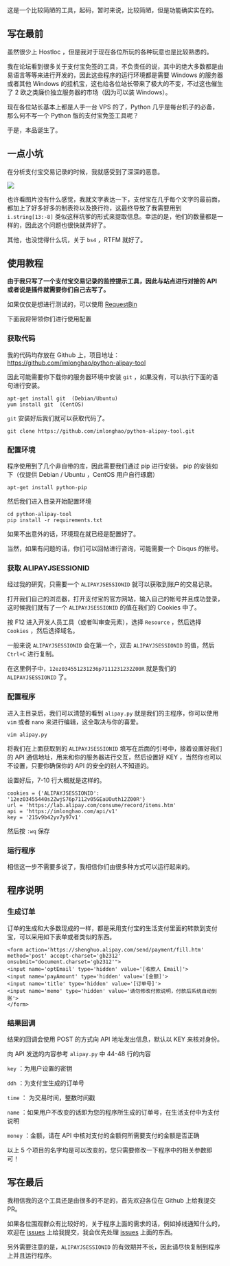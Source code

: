 <!--
Python 支付宝免签工具发布
这是一个比较简陋的工具，起码，暂时来说，比较简陋，但是功能确实实在的。
1497689626
-->

这是一个比较简陋的工具，起码，暂时来说，比较简陋，但是功能确实实在的。

## 写在最前

虽然很少上 Hostloc ，但是我对于现在各位所玩的各种玩意也是比较熟悉的。

我在论坛看到很多关于支付宝免签的工具，不负责任的说，其中的绝大多数都是由易语言等等来进行开发的，因此这些程序的运行环境都是需要 Windows 的服务器或者其他 Windows 的挂机宝，这也给各位站长带来了极大的不变，不过这也催生了 2 欧之类廉价独立服务器的市场（因为可以装 Windows）。

现在各位站长基本上都是人手一台 VPS 的了，Python 几乎是每台机子的必备，那么何不写一个 Python 版的支付宝免签工具呢？

于是，本品诞生了。

## 一点小坑

在分析支付宝交易记录的时候，我就感受到了深深的恶意。

![](https://vip1.loli.net/2019/12/26/u2lfSPMQVoyiAB7.jpg)

也许看图片没有什么感觉，我就文字表达一下，支付宝在几乎每个文字的最前面，都加上了好多好多的制表符以及换行符，这最终导致了我需要用到 `i.string[13:-8]` 类似这样坑爹的形式来提取信息。幸运的是，他们的数量都是一样的，因此这个问题也很快就弄好了。

其他，也没觉得什么坑，关于 `bs4` ，RTFM 就好了。

## 使用教程

**由于我只写了一个支付宝交易记录的监控提示工具，因此与站点进行对接的 API 或者说是插件就需要你们自己去写了。**

如果仅仅是想进行测试的，可以使用 [RequestBin](https://requestb.in/)

下面我将带领你们进行使用配置

### 获取代码

我的代码均存放在 Github 上，项目地址：https://github.com/imlonghao/python-alipay-tool

因此可能需要你下载你的服务器环境中安装 `git` ，如果没有，可以执行下面的语句进行安装。

```
apt-get install git  (Debian/Ubuntu)
yum install git  (CentOS)
```

`git` 安装好后我们就可以获取代码了。

```
git clone https://github.com/imlonghao/python-alipay-tool.git
```

### 配置环境

程序使用到了几个非自带的库，因此需要我们通过 pip 进行安装。 pip 的安装如下（仅提供 Debian / Ubuntu ，CentOS 用户自行琢磨）

```
apt-get install python-pip
```

然后我们进入目录开始配置环境

```
cd python-alipay-tool
pip install -r requirements.txt
```

如果不出意外的话，环境现在就已经是配置好了。

当然，如果有问题的话，你们可以回帖进行咨询，可能需要一个 Disqus 的帐号。

### 获取 ALIPAYJSESSIONID

经过我的研究，只需要一个 `ALIPAYJSESSIONID` 就可以获取到账户的交易记录。

打开我们自己的浏览器，打开支付宝的官方网站，输入自己的帐号并且成功登录，这时候我们就有了一个 `ALIPAYJSESSIONID` 的值在我们的 Cookies 中了。

按 F12 进入开发人员工具（或者叫审查元素），选择 `Resource` ，然后选择 `Cookies` ，然后选择域名。

一般来说 `ALIPAYJSESSIONID` 会在第一个，双击 `ALIPAYJSESSIONID` 的值，然后 `Ctrl+C` 进行复制。

在这里例子中，`12ez034551231236p7111231232Z00R` 就是我们的 `ALIPAYJSESSIONID` 了。

### 配置程序

进入主目录后，我们可以清楚的看到 `alipay.py` 就是我们的主程序，你可以使用 `vim` 或者 `nano` 来进行编辑，这全取决与你的喜爱。

```
vim alipay.py
```

将我们在上面获取到的 `ALIPAYJSESSIONID` 填写在后面的引号中，接着设置好我们的 API 通信地址，用来和你的服务器进行交互，然后设置好 KEY ，当然你也可以不设置，只要你确保你的 API 的安全的别人不知道的。

设置好后，7-10 行大概就是这样的。

```
cookies = {'ALIPAYJSESSIONID': '12ez03455440s2ZwjS76p7112v05GEaUOuth12Z00R'}
url = 'https://lab.alipay.com/consume/record/items.htm'
api = 'https://imlonghao.com/api/v1'
key = '215v9b42yv7y97v1'
```

然后按 `:wq` 保存

### 运行程序

相信这一步不需要多说了，我相信你们由很多种方式可以运行起来的。

## 程序说明

### 生成订单

订单的生成和大多数现成的一样，都是采用支付宝的生活支付里面的转款到支付宝，可以采用如下表单或者类似的东西。

```
<form action='https://shenghuo.alipay.com/send/payment/fill.htm' method='post' accept-charset='gb2312' onsubmit="document.charset='gb2312'">
<input name='optEmail' type='hidden' value='[收款人 Email]'>
<input name='payAmount' type='hidden' value='[金额]'>
<input name='title' type='hidden' value='[订单号]'>
<input name='memo' type='hidden' value='请勿修改付款说明，付款后系统自动到账'>
</form>
```

### 结果回调

结果的回调会使用 POST 的方式向 API 地址发出信息，默认以 KEY 来核对身份。

向 API 发送的内容参考 `alipay.py` 中 44-48 行的内容

`key` ：为用户设置的密钥

`ddh` ：为支付宝生成的订单号

`time` ： 为交易时间，整数时间戳

`name` ：如果用户不改变的话即为您的程序所生成的订单号，在生活支付中为支付说明

`money` ：金额，请在 API 中核对支付的金额何所需要支付的金额是否正确

以上 5 个项目的名字均是可以改变的，您只需要修改一下程序中的相关参数即可！

## 写在最后

我相信我的这个工具还是由很多的不足的，首先欢迎各位在 Github 上给我提交 PR。

如果各位围观群众有比较好的，关于程序上面的需求的话，例如掉线通知什么的，欢迎在 [issues](https://github.com/imlonghao/python-alipay-tool/issues) 上给我提交，我会优先处理 [issues](https://github.com/imlonghao/python-alipay-tool/issues) 上面的东西。

另外需要注意的是，`ALIPAYJSESSIONID` 的有效期并不长，因此请尽快复制到程序上并且运行程序。
